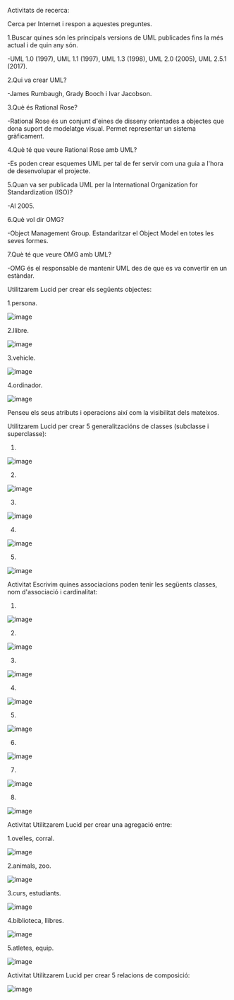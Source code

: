 Activitats de recerca:

Cerca per Internet i respon a aquestes preguntes.

1.Buscar quines són les principals versions de UML publicades fins la més actual i de quin any són.

-UML 1.0 (1997), UML 1.1 (1997), UML 1.3 (1998), UML 2.0 (2005), UML 2.5.1 (2017).

2.Qui va crear UML?

-James Rumbaugh, Grady Booch i Ivar Jacobson.

3.Què és Rational Rose?

-Rational Rose és un conjunt d'eines de disseny orientades a objectes que dona suport de modelatge visual. Permet representar un sistema gràficament.

4.Què té que veure Rational Rose amb UML?

-Es poden crear esquemes UML per tal de fer servir com una guia a l'hora de desenvolupar el projecte.

5.Quan va ser publicada UML per la International Organization for Standardization (ISO)?

-Al 2005.

6.Què vol dir OMG?

-Object Management Group. Estandaritzar el Object Model en totes les seves formes.

7.Què té que veure OMG amb UML?

-OMG és el responsable de mantenir UML des de que es va convertir en un estàndar.


Utilitzarem Lucid per crear els següents objectes:

1.persona.

![image](https://user-images.githubusercontent.com/113586080/222089225-5fff89f0-a18e-4336-ab9f-ed8b4c4d216b.png)

2.llibre.

![image](https://user-images.githubusercontent.com/113586080/222082180-b6b7751b-466a-4b6c-a88f-13894f6a6cb1.png)

3.vehicle.

![image](https://user-images.githubusercontent.com/113586080/222088633-0c161db4-a2d4-4379-ab0b-4534c9804a76.png)

4.ordinador.

![image](https://user-images.githubusercontent.com/113586080/222082302-8711da13-b9fb-4ce6-a0f8-6f2bd0e4d876.png)

Penseu els seus atributs i operacions així com la visibilitat dels mateixos.

Utilitzarem Lucid per crear 5 generalitzacións de classes (subclasse i superclasse):

1.

![image](https://user-images.githubusercontent.com/113586080/222087837-f427bbfe-8746-435a-9076-987cfdff4cb6.png)

2.

![image](https://user-images.githubusercontent.com/113586080/222088401-52809af6-6acc-4cb5-af76-10e7f58933bb.png)

3.

![image](https://user-images.githubusercontent.com/113586080/222088728-c03bf65d-ff5e-40da-91a3-a3b51de391e0.png)

4.

![image](https://user-images.githubusercontent.com/113586080/222089034-752e5a8a-0a72-45e5-ab0e-2edf00d3ba91.png)

5.

![image](https://user-images.githubusercontent.com/113586080/222089538-9d6241a9-14d3-45b6-a2d3-4ad1374e8bfe.png)

Activitat
Escrivim quines associacions poden tenir les següents classes, nom d'associació i cardinalitat:

1.

![image](https://user-images.githubusercontent.com/113586080/225237099-5e609a41-e71a-49a7-a90a-3c651111875d.png)

2.

![image](https://user-images.githubusercontent.com/113586080/225237158-1a6ccf8c-221f-4a16-9533-3238cef52185.png)

3.

![image](https://user-images.githubusercontent.com/113586080/225237203-b27731fe-e969-4012-b3f2-ae2c073358c9.png)

4.

![image](https://user-images.githubusercontent.com/113586080/225237249-50b0d79d-59c5-4084-b3a2-157ffb518832.png)

5.

![image](https://user-images.githubusercontent.com/113586080/225237297-c4df2146-0904-4fef-9b6b-d35a41b55646.png)

6.

![image](https://user-images.githubusercontent.com/113586080/225237325-7ef85307-d253-4607-bc62-2b56b69f4aaf.png)

7.

![image](https://user-images.githubusercontent.com/113586080/225237351-4c3d1979-0dcf-4fbe-9f83-f8e3c6c6b1a0.png)

8.

![image](https://user-images.githubusercontent.com/113586080/225237403-a0ac54d3-fce3-4a0a-9c5e-be1d3ce2185d.png)

Activitat
Utilitzarem Lucid per crear una agregació entre:

1.ovelles, corral.

![image](https://user-images.githubusercontent.com/113586080/225243485-7326fcb4-bad1-4b6d-866b-45afb03f90f9.png)

2.animals, zoo.

![image](https://user-images.githubusercontent.com/113586080/225243521-66eab4ec-0049-45b6-b7f3-dbe9aa767789.png)

3.curs, estudiants.

![image](https://user-images.githubusercontent.com/113586080/225243591-cbc8e51d-a7d4-445f-93ee-00fb7ac25187.png)

4.biblioteca, llibres.

![image](https://user-images.githubusercontent.com/113586080/225243642-0a66d486-172c-4829-92a3-c30d320318f2.png)

5.atletes, equip.

![image](https://user-images.githubusercontent.com/113586080/225243677-5c79f217-259c-47fe-bf6d-3f509df1d9f7.png)

Activitat
Utilitzarem Lucid per crear 5 relacions de composició:

![image](https://user-images.githubusercontent.com/113586080/225248859-3ac12f63-9cc7-4c46-ab73-b9c45db4f41c.png)
